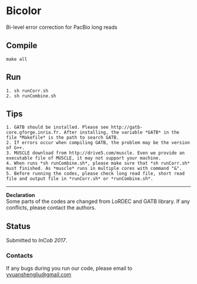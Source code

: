 # Bicolor

Bi-level error correction for PacBio long reads

## Compile
	make all
	
## Run
	1. sh runCorr.sh
	2. sh runCombine.sh

## Tips
	1. GATB should be installed. Please see http://gatb-core.gforge.inria.fr. After installing, the variable *GATB* in the file *Makefile* is the path to search GATB.
	2. If errors occur when compiling GATB, the problem may be the version of G++.
	3. MUSCLE download from http://drive5.com/muscle. Even we provide an executable file of MUSCLE, it may not support your machine.
	4. When runs *sh runCombine.sh*, please make sure that *sh runCorr.sh* must finished. As *muscle* runs in multiple cores with command "&".
	5. Before running the codes, please check long read file, short read file and output file in *runCorr.sh* or *runCombine.sh*.

---
**Declaration**<br />
Some parts of the codes are changed from LoRDEC and GATB library. If any conflicts, please contact the authors. 

## Status
Submitted to *InCob 2017*.

### Contacts
If any bugs during you run our code, please email to <yyuanshengliu@gmail.com>

